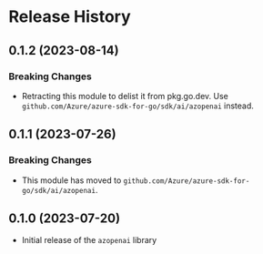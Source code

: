 # Release History

## 0.1.2 (2023-08-14)

### Breaking Changes

* Retracting this module to delist it from pkg.go.dev. Use `github.com/Azure/azure-sdk-for-go/sdk/ai/azopenai` instead.

## 0.1.1 (2023-07-26)

### Breaking Changes

* This module has moved to `github.com/Azure/azure-sdk-for-go/sdk/ai/azopenai`.

## 0.1.0 (2023-07-20)

* Initial release of the `azopenai` library
